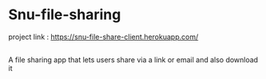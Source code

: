 # Snu-file-sharing
project link : https://snu-file-share-client.herokuapp.com/
##
A file sharing app that lets users share via a link or email and also download it 
